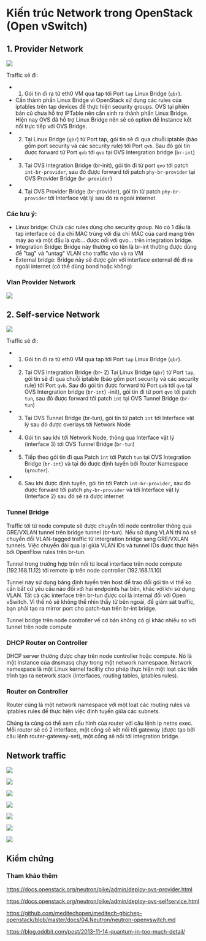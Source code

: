 # Kiến trúc Network trong OpenStack (Open vSwitch)

## 1. Provider Network

![](/docs/ovs-network/images/2-openvswitch-ops/pic1.png)

Traffic sẽ đi:
- 1) Gói tin đi ra từ eth0 VM qua tap tới Port `tap` Linux Bridge (`qbr`).
- Cần thành phần Linux Bridge vì OpenStack sử dụng các rules của iptables trên tap devices để thực hiện security groups. OVS tại phiên bản cũ chưa hỗ trợ IPTable nên cần sinh ra thành phần Linux Bridge. Hiện nay OVS đã hỗ trợ Linux Bridge nên sẽ có option để Instance kết nối trực tiếp với OVS Bridge.
- 2) Tại Linux Bridge (`qbr`) từ Port tap, gói tin sẽ đi qua chuỗi iptable (bảo gồm port security và các security rule) tới Port `qvb`. Sau đó gói tin được forward từ Port `qvb` tới `qvo` tại OVS Intergration bridge (`br-int`)
- 3) Tại OVS Integration Bridge (br-init), gói tin đi từ port `qvo` tới patch `int-br-provider`, sau đó được forward tới patch `phy-br-provider` tại OVS Provider Bridge (`br-provider`)
- 4) Tại OVS Provider Bridge (br-provider), gói tin từ patch `phy-br-provider` tới Interface vật lý sau đó ra ngoài internet

### Các lưu ý:
- Linux bridge: Chứa các rules dùng cho security group. Nó có 1 đầu là tap interface có địa chỉ MAC trùng với địa chỉ MAC của card mạng trên máy ảo và một đầu là qvb... được nối với qvo... trên integration bridge.
- Integration Bridge: Bridge này thường có tên là br-int thường được dùng để "tag" và "untag" VLAN cho traffic vào và ra VM
- External bridge: Bridge này sẽ được gán với interface external để đi ra ngoài internet (có thể dùng bond hoặc không)

### Vlan Provider Network

![](/docs/ovs-network/images/2-openvswitch-ops/pic1-1.png)

## 2. Self-service Network

![](/docs/ovs-network/images/2-openvswitch-ops/pic2.png)

Traffic sẽ đi:
- 1) Gói tin đi ra từ eth0 VM qua tap tới Port `tap` Linux Bridge (`qbr`).
- 2) Tại OVS Integration Bridge (br- 2) Tại Linux Bridge (`qbr`) từ Port `tap`, gói tin sẽ đi qua chuỗi iptable (bảo gồm port security và các security rule) tới Port `qvb`. Sau đó gói tin được forward từ Port `qvb` tới `qvo` tại OVS Intergration bridge (`br-int`)
-init), gói tin đi từ port `qvo` tới patch `tun`, sau đó được forward tới patch `int` tại OVS Tunnel Bridge (`br-tun`)
- 3) Tại OVS Tunnel Bridge (br-tun), gói tin từ patch `int` tới Interface vật lý sau đó được overlays tới Network Node
- 4) Gói tin sau khi tới Network Node, thông qua Interface vật lý (interface 3) tới OVS Tunnel Bridge (`br-tun`)
- 5) Tiếp theo gói tin đi qua Patch `int` tới Patch `tun` tại OVS Integration Bridge (`br-int`) và tại đó được định tuyền bởi Router Namespace (`qrouter`).
- 6) Sau khi được định tuyến, gói tin tới Patch `int-br-provider`, sau đó được forward tới patch `phy-br-provider` và tới Interface vật lý (Interface 2) sau đó sẽ ra được internet

### Tunnel Bridge

Traffic tới từ node compute sẽ được chuyển tới node controller thông qua GRE/VXLAN tunnel trên bridge tunnel (br-tun). Nếu sử dụng VLAN thì nó sẽ chuyển đổi VLAN-tagged traffic từ intergration bridge sang GRE/VXLAN tunnels. Việc chuyển đỏi qua lại giữa VLAN IDs và tunnel IDs được thực hiện bởi OpenFlow rules trên br-tun.

Tunnel trong trường hợp trên nối từ local interface trên node compute (192.168.11.12) tới remote ip trên node controller (192.168.11.10)

Tunnel này sử dụng bảng định tuyến trên host để trao đổi gói tin vì thế ko cần bất cứ yêu cầu nào đối với hai endpoints hai bên, khác với khi sử dụng VLAN. Tất cả các interface trên br-tun được coi là internal đối với Open vSwitch. Vì thế nó sẽ không thể nhìn thấy từ bên ngoài, để giám sát traffic, bạn phải tạo ra mirror port cho patch-tun trên br-int bridge.

Tunnel bridge trên node controller về cơ bản không có gì khác nhiều so với tunnel trên node compute

### DHCP Router on Controller

DHCP server thường được chạy trên node controller hoặc compute. Nó là một instance của dnsmasq chạy trong một network namespace. Network namespace là một Linux kernel facility cho phép thực hiện một loạt các tiến trình tạo ra network stack (interfaces, routing tables, iptables rules).

### Router on Controller

Router cũng là một network namespace với một loạt các routing rules và iptables rules để thực hiện việc định tuyến giữa các subnets.

Chúng ta cũng có thể xem cấu hình của router với câu lệnh ip netns exec. Mỗi router sẽ có 2 interface, một cổng sẽ kết nối tới gateway (được tạo bởi câu lệnh router-gateway-set), một cổng sẽ nối tới integration bridge.

## Network traffic

![](/docs/ovs-network/images/2-openvswitch-ops/pic3.png)

![](/docs/ovs-network/images/2-openvswitch-ops/pic4.png)

![](/docs/ovs-network/images/2-openvswitch-ops/pic5.png)

![](/docs/ovs-network/images/2-openvswitch-ops/pic6.png)

![](/docs/ovs-network/images/2-openvswitch-ops/pic7.png)

![](/docs/ovs-network/images/2-openvswitch-ops/pic8.png)

![](/docs/ovs-network/images/2-openvswitch-ops/pic9.png)

## Kiểm chứng



### Tham khảo thêm

https://docs.openstack.org/neutron/pike/admin/deploy-ovs-provider.html

https://docs.openstack.org/neutron/pike/admin/deploy-ovs-selfservice.html

https://github.com/meditechopen/meditech-ghichep-openstack/blob/master/docs/04.Neutron/neutron-openvswitch.md

https://blog.oddbit.com/post/2013-11-14-quantum-in-too-much-detail/